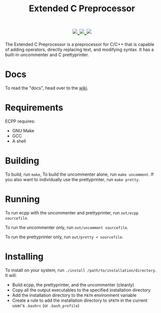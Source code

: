 <h1 align="center">Extended C Preprocessor</h1>

<h1 align="center">
 <a href="https://travis-ci.org/aaronryank/ecpp">
   <img src="https://travis-ci.org/aaronryank/ecpp.svg?branch=master" />
 </a>
 <a href="LICENSE">
   <img src="https://camo.githubusercontent.com/6def34e1aa4e2e9e81448c8a57cf3e09d8af28cf/68747470733a2f2f696d672e736869656c64732e696f2f62616467652f6c6963656e73652d4253442d626c75652e737667" />
 </a>
 <a href="https://codecov.io/github/aaronryank/ecpp?branch=master">
   <img src="https://codecov.io/github/aaronryank/ecpp/coverage.svg?branch=master" />
 </a>
 
</h1>

The Extended C Preprocessor is a preprocessor for C/C++ that is capable of adding operators, directly replacing text, and modifying syntax. It has a built-in uncommenter and C prettyprinter.

# Docs

To read the "docs", head over to the [wiki](//github.com/aaronryank/ecpp/wiki).

# Requirements

ECPP requires:

 - GNU Make
 - GCC
 - A shell

# Building

To build, run `make`, To build the uncommenter alone, run `make uncomment`. If you also want to individually use the prettyprinter, run `make pretty`.

# Running

To run ecpp with the uncommenter and prettyprinter, run `out/ecpp sourcefile`.

To run the uncommenter only, run `out/uncomment sourcefile`.

To run the prettyprinter only, run `out/pretty < sourcefile`.

# Installing

To install on your system, run `./install /path/to/installation/directory`. It will:

 - Build ecpp, the prettyprinter, and the uncommenter (cleanly)
 - Copy all the output executables to the specified installation directory
 - Add the installation directory to the `PATH` environment variable
 - Create a rule to add the installation directory to `$PATH` in the current user's `.bashrc` (or `.bash_profile`)
